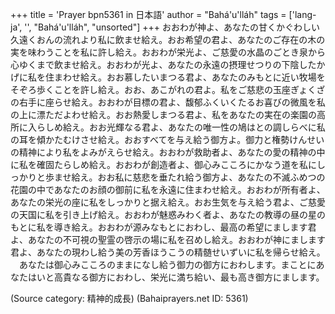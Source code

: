 +++
title = 'Prayer bpn5361 in 日本語'
author = "Bahá'u'lláh"
tags = ['lang-ja', '', "Bahá'u'lláh", "unsorted"]
+++
おおわが神よ、あなたの甘くかぐわしい久遠くおんの流れより私に飲ませ給え。おお希望の君よ、あなたのご存在の木の実を味わうことを私に許し給え。おおわが栄光よ、ご慈愛の水晶のごとき泉から心ゆくまで飲ませ給え。おおわが光よ、あなたの永遠の摂理せつりの下陰したかげに私を住まわせ給え。おお慕したいまつる君よ、あなたのみもとに近い牧場をそぞろ歩くことを許し給え。おお、あこがれの君よ。私をご慈悲の玉座ぎょくざの右手に座らせ給え。おおわが目標の君よ、馥郁ふくいくたるお喜びの微風を私の上に漂ただよわせ給え。おお熱愛しまつる君よ、私をあなたの実在の楽園の高所に入らしめ給え。おお光輝なる君よ、あなたの唯一性の鳩はとの調しらべに私の耳を傾かたむけさせ給え。おおすべてを与え給う御方よ。御力と権勢けんせいの精神により私をよみがえらせ給え。おおわが救助者よ、あなたの愛の精神の中に私を確固たらしめ給え。おおわが創造者よ、御心みこころにかなう道を私にしっかりと歩ませ給え。おお私に慈悲を垂たれ給う御方よ、あなたの不滅ふめつの花園の中であなたのお顔の御前に私を永遠に住まわせ給え。おおわが所有者よ、あなたの栄光の座に私をしっかりと据え給え。おお生気を与え給う君よ、ご慈愛の天国に私を引き上げ給え。おおわが魅惑みわく者よ、あなたの教導の昼の星のもとに私を導き給え。おおわが源みなもとにおわし、最高の希望にまします君よ、あなたの不可視の聖霊の啓示の場に私を召めし給え。おおわが神にまします君よ、あなたの現わし給う美の芳香ほうこうの精髄せいずいに私を帰らせ給え。
　あなたは御心みこころのままになし給う御力の御方におわします。まことにあなたはいと高貴なる御方におわし、栄光に満ち給い、最も高き御方にまします。

(Source category: 精神的成長)
(Bahaiprayers.net ID: 5361)
